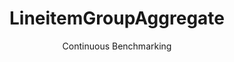 ---
layout: default
title: LineitemGroupAggregate
subtitle: Continuous Benchmarking
selected: Aggregate
expanded: Benchmarking
benchmark: /individual_results/LineitemGroupAggregate.html
---